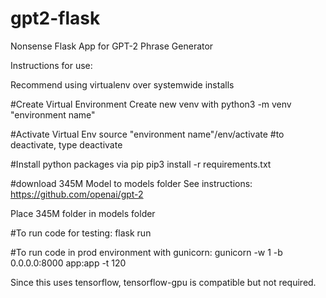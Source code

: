 # gpt2-flask
Nonsense Flask App for GPT-2 Phrase Generator

Instructions for use:

Recommend using virtualenv over systemwide installs

#Create Virtual Environment
Create new venv with python3 -m venv "environment name"

#Activate Virtual Env 
source "environment name"/env/activate
#to deactivate, type deactivate

#Install python packages via pip
pip3 install -r requirements.txt

#download 345M Model to models folder
See instructions: https://github.com/openai/gpt-2

Place 345M folder in models folder

#To run code for testing: 
flask run

#To run code in prod environment with gunicorn:
gunicorn -w 1 -b 0.0.0.0:8000 app:app -t 120

Since this uses tensorflow, tensorflow-gpu is compatible but not required. 
